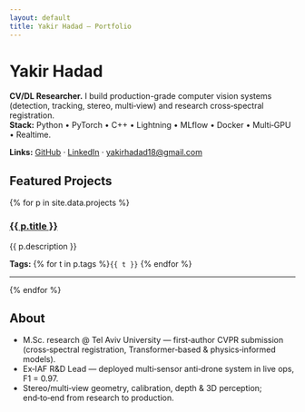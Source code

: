 ```yaml
---
layout: default
title: Yakir Hadad — Portfolio
---
```


# Yakir Hadad

**CV/DL Researcher.** I build production-grade computer vision systems (detection, tracking, stereo, multi‑view) and research cross‑spectral registration.  
**Stack:** Python • PyTorch • C++ • Lightning • MLflow • Docker • Multi‑GPU • Realtime.

**Links:** [GitHub](https://github.com/yakirEng) · [LinkedIn](https://www.linkedin.com/in/yakir-hadad/) · <a href="mailto:yakirhadad18@gmail.com">yakirhadad18@gmail.com</a>

## Featured Projects

{% for p in site.data.projects %}
### <a href="{{ p.url }}" target="_blank" rel="noopener">{{ p.title }}</a>
{{ p.description }}

**Tags:** {% for t in p.tags %}`{{ t }}` {% endfor %}

---
{% endfor %}

## About
- M.Sc. research @ Tel Aviv University — first‑author CVPR submission (cross‑spectral registration, Transformer‑based & physics‑informed models).
- Ex‑IAF R&D Lead — deployed multi‑sensor anti‑drone system in live ops, F1 = 0.97.
- Stereo/multi‑view geometry, calibration, depth & 3D perception; end‑to‑end from research to production.
